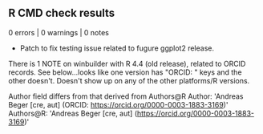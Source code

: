
## R CMD check results

0 errors | 0 warnings | 0 notes

* Patch to fix testing issue related to fugure ggplot2 release. 


There is 1 NOTE on winbuilder with R 4.4 (old release), related to ORCID records.
See below...looks like one version has "ORCID: " keys and the other doesn't. 
Doesn't show up on any of the other platforms/R versions. 

Author field differs from that derived from Authors@R
  Author:    'Andreas Beger [cre, aut] (ORCID: <https://orcid.org/0000-0003-1883-3169>)'
  Authors@R: 'Andreas Beger [cre, aut] (<https://orcid.org/0000-0003-1883-3169>)'
